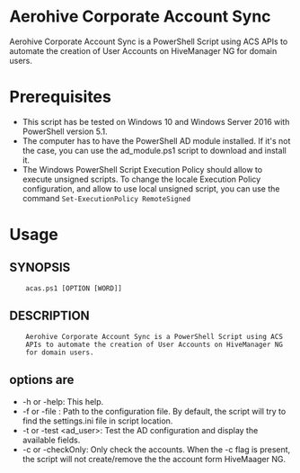 # Aerohive Corporate Account Sync
Aerohive Corporate Account Sync is a PowerShell Script using ACS APIs to automate the creation of User Accounts on HiveManager NG for domain users.

# Prerequisites
* This script has be tested on Windows 10 and Windows Server 2016 with PowerShell version 5.1.
* The computer has to have the PowerShell AD module installed. If it's not the case, you can use the ad_module.ps1 script to download and install it.
* The Windows PowerShell Script Execution Policy should allow to execute unsigned scripts. To change the locale Execution Policy configuration, and allow to use local unsigned script, you can use the command `Set-ExecutionPolicy RemoteSigned`

# Usage
## SYNOPSIS
        acas.ps1 [OPTION [WORD]]

## DESCRIPTION
        Aerohive Corporate Account Sync is a PowerShell Script using ACS 
        APIs to automate the creation of User Accounts on HiveManager NG
        for domain users.

## options are
* -h or -help:
This help.
* -f <file> or -file <file>:
Path to the configuration file. By default, the script will try to find the settings.ini file in script location.
* -t or -test <ad_user>:
Test the AD configuration and display the available fields.
* -c or -checkOnly:
Only check the accounts. When the -c flag is present, the script will not create/remove the the account form HiveMaager NG.

 